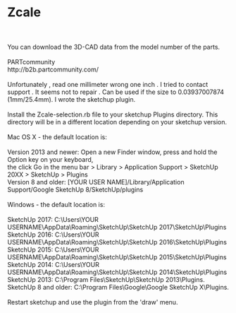# Zcale
<br>
<br>
You can download the 3D-CAD data from the model number of the parts. <br>
<br>
PARTcommunity<br>
http://b2b.partcommunity.com/<br>
<br>
Unfortunately , read one millimeter wrong one inch . I tried to contact support . It seems not to repair . Can be used if the size to 0.03937007874 (1mm/25.4mm). I wrote the sketchup plugin.<br>
<br>
Install the Zcale-selection.rb file to your sketchup Plugins directory. This directory will be in a different location depending on your sketchup version.<br>
<br>
Mac OS X - the default location is:<br>
<br>
Version 2013 and newer: Open a new Finder window, press and hold the Option key on your keyboard,<br>
the click Go in the menu bar > Library > Application Support > SketchUp 20XX > SketchUp > Plugins<br>
Version 8 and older: [YOUR USER NAME]/Library/Application Support/Google SketchUp 8/SketchUp/plugins<br>
<br>
Windows - the default location is:<br>
<br>
SketchUp 2017: C:\Users\YOUR USERNAME\AppData\Roaming\SketchUp\SketchUp 2017\SketchUp\Plugins<br>
SketchUp 2016: C:\Users\YOUR USERNAME\AppData\Roaming\SketchUp\SketchUp 2016\SketchUp\Plugins<br>
SketchUp 2015: C:\Users\YOUR USERNAME\AppData\Roaming\SketchUp\SketchUp 2015\SketchUp\Plugins<br>
SketchUp 2014: C:\Users\YOUR USERNAME\AppData\Roaming\SketchUp\SketchUp 2014\SketchUp\Plugins<br>
SketchUp 2013: C:\Program Files\SketchUp\SketchUp 2013\Plugins.<br>
SketchUp 8 and older: C:\Program Files\Google\Google SketchUp X\Plugins.<br>
<br>
Restart sketchup and use the plugin from the 'draw' menu.<br>
